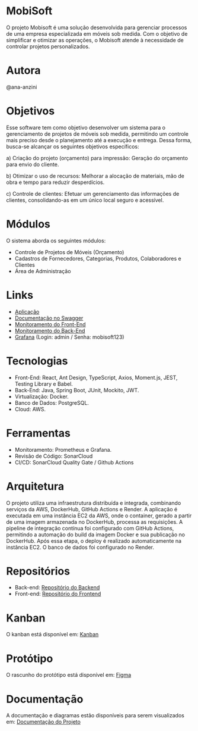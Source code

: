 # MobiSoft
O projeto Mobisoft é uma solução desenvolvida para gerenciar processos de uma empresa especializada em móveis sob medida. Com o objetivo de simplificar e otimizar as operações, o Mobisoft atende à necessidade de controlar projetos personalizados.

# Autora
@ana-anzini

# Objetivos
Esse software tem como objetivo desenvolver um sistema para o gerenciamento de projetos de móveis sob medida, permitindo um controle mais preciso desde o planejamento até a execução e entrega. 
Dessa forma, busca-se alcançar os seguintes objetivos específicos: 
<p>a) Criação do projeto (orçamento) para impressão: Geração do orçamento para envio do cliente.</p>
<p>b) Otimizar o uso de recursos: Melhorar a alocação de materiais, mão de obra e tempo para reduzir desperdícios.</p>
<p>c) Controle de clientes: Efetuar um gerenciamento das informações de clientes, consolidando-as em um único local seguro e acessível.</p>

# Módulos
O sistema aborda os seguintes módulos: 
- Controle de Projetos de Móveis (Orçamento) 
- Cadastros de Fornecedores, Categorias, Produtos, Colaboradores e Clientes
- Área de Administração

# Links
- [Aplicação](https://mobisoft.site/)
- [Documentação no Swagger](https://mobisoft.site/api/swagger-ui/index.html)
- [Monitoramento do Front-End](https://sonarcloud.io/project/overview?id=ana-anzini_mobisoft-frontend)
- [Monitoramento do Back-End](https://sonarcloud.io/project/overview?id=ana-anzini_mobisoft-backend)
- [Grafana](http://54.160.179.69:3000/d/OS7-NUiGz/spring-boot-statistics-and-endpoint-metrics?orgId=1&refresh=10s) (Login: admin / Senha: mobisoft123)

# Tecnologias
- Front-End: React, Ant Design, TypeScript, Axios, Moment.js, JEST, Testing Library e Babel.
- Back-End: Java, Spring Boot, JUnit, Mockito, JWT.
- Virtualização: Docker.
- Banco de Dados: PostgreSQL.
- Cloud: AWS.

# Ferramentas
- Monitoramento: Prometheus e Grafana.
- Revisão de Código: SonarCloud
- CI/CD: SonarCloud Quality Gate / Github Actions

# Arquitetura
O projeto utiliza uma infraestrutura distribuída e integrada, combinando serviços da AWS, DockerHub, GitHub Actions e Render. A aplicação é executada em uma instância EC2 da AWS, onde o container, gerado a partir de uma imagem armazenada no DockerHub, processa as requisições. A pipeline de integração contínua foi configurado com GitHub Actions, permitindo a automação do build da imagem Docker e sua publicação no DockerHub. Após essa etapa, o deploy é realizado automaticamente na instância EC2. O banco de dados foi configurado no Render.

# Repositórios
- Back-end: [Repositório do Backend](https://github.com/ana-anzini/mobisoft-backend)
- Front-end: [Repositório do Frontend](https://github.com/ana-anzini/mobisoft-frontend)

# Kanban
O kanban está disponível em: [Kanban](https://anabeanzini.atlassian.net/jira/software/projects/KAN/boards/1)

# Protótipo
O rascunho do protótipo está disponível em: [Figma](https://www.figma.com/design/21McOj3f2KTMBTQmehgPtr/Prot%C3%B3tipo---Rascunho?node-id=0-1&t=EmNTTaIUKfXBmQ17-1)

# Documentação
A documentação e diagramas estão disponíveis para serem visualizados em: [Documentação do Projeto](https://catolicasc-my.sharepoint.com/:w:/g/personal/ana_anzini_catolicasc_edu_br/EfAEh-c-wRtKp3A8dIVMVBcBr-H0rrzXxbi5p2OSWxDW2g?e=lN4Eeg)

